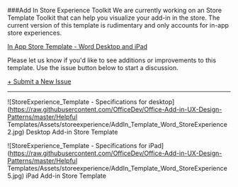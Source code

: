 ###Add In Store Experience Toolkit
We are currently working on an Store Template Toolkit that can help you visualize your add-in in the store. The current version of this template is rudimentary and only accounts for in-app store experiences.

[In App Store Template - Word Desktop and iPad](https://github.com/OfficeDev/Office-Add-in-UX-Design-Patterns/blob/master/Helpful%20Templates/Source%20Files/Store_Word_template.ai)

Please let us know if you'd like to see additions or improvements to this template. Use the issue button below to start a discussion.

[+ Submit a New Issue](https://github.com/OfficeDev/Office-Add-in-UX-Design-Patterns/issues/new)

***

![StoreExperience_Template - Specifications for desktop](https://raw.githubusercontent.com/OfficeDev/Office-Add-in-UX-Design-Patterns/master/Helpful Templates/Assets/storeexperience/AddIn_Template_Word_StoreExperience2.jpg)
Desktop Add-in Store Template



![StoreExperience_Template - Specifications for iPad](https://raw.githubusercontent.com/OfficeDev/Office-Add-in-UX-Design-Patterns/master/Helpful Templates/Assets/storeexperience/AddIn_Template_Word_StoreExperience5.jpg)
iPad Add-in Store Template
